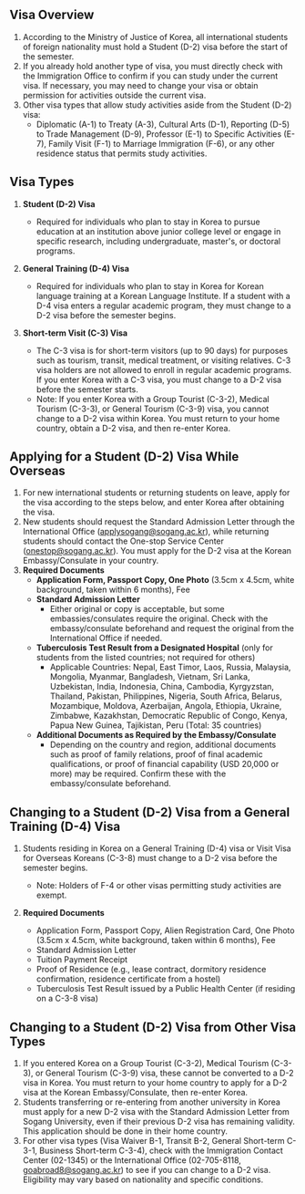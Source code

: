 ## Visa Overview

1. According to the Ministry of Justice of Korea, all international students of foreign nationality must hold a Student (D-2) visa before the start of the semester.
2. If you already hold another type of visa, you must directly check with the Immigration Office to confirm if you can study under the current visa. If necessary, you may need to change your visa or obtain permission for activities outside the current visa.
3. Other visa types that allow study activities aside from the Student (D-2) visa:
   - Diplomatic (A-1) to Treaty (A-3), Cultural Arts (D-1), Reporting (D-5) to Trade Management (D-9), Professor (E-1) to Specific Activities (E-7), Family Visit (F-1) to Marriage Immigration (F-6), or any other residence status that permits study activities.

## Visa Types

1. **Student (D-2) Visa**
   - Required for individuals who plan to stay in Korea to pursue education at an institution above junior college level or engage in specific research, including undergraduate, master's, or doctoral programs.

2. **General Training (D-4) Visa**
   - Required for individuals who plan to stay in Korea for Korean language training at a Korean Language Institute. If a student with a D-4 visa enters a regular academic program, they must change to a D-2 visa before the semester begins.

3. **Short-term Visit (C-3) Visa**
   - The C-3 visa is for short-term visitors (up to 90 days) for purposes such as tourism, transit, medical treatment, or visiting relatives. C-3 visa holders are not allowed to enroll in regular academic programs. If you enter Korea with a C-3 visa, you must change to a D-2 visa before the semester starts.
   - Note: If you enter Korea with a Group Tourist (C-3-2), Medical Tourism (C-3-3), or General Tourism (C-3-9) visa, you cannot change to a D-2 visa within Korea. You must return to your home country, obtain a D-2 visa, and then re-enter Korea.


## Applying for a Student (D-2) Visa While Overseas

1. For new international students or returning students on leave, apply for the visa according to the steps below, and enter Korea after obtaining the visa.
2. New students should request the Standard Admission Letter through the International Office (applysogang@sogang.ac.kr), while returning students should contact the One-stop Service Center (onestop@sogang.ac.kr). You must apply for the D-2 visa at the Korean Embassy/Consulate in your country.
3. **Required Documents**
   - **Application Form, Passport Copy, One Photo** (3.5cm x 4.5cm, white background, taken within 6 months), Fee
   - **Standard Admission Letter**
     - Either original or copy is acceptable, but some embassies/consulates require the original. Check with the embassy/consulate beforehand and request the original from the International Office if needed.
   - **Tuberculosis Test Result from a Designated Hospital** (only for students from the listed countries; not required for others)
     - Applicable Countries: Nepal, East Timor, Laos, Russia, Malaysia, Mongolia, Myanmar, Bangladesh, Vietnam, Sri Lanka, Uzbekistan, India, Indonesia, China, Cambodia, Kyrgyzstan, Thailand, Pakistan, Philippines, Nigeria, South Africa, Belarus, Mozambique, Moldova, Azerbaijan, Angola, Ethiopia, Ukraine, Zimbabwe, Kazakhstan, Democratic Republic of Congo, Kenya, Papua New Guinea, Tajikistan, Peru (Total: 35 countries)
   - **Additional Documents as Required by the Embassy/Consulate**
     - Depending on the country and region, additional documents such as proof of family relations, proof of final academic qualifications, or proof of financial capability (USD 20,000 or more) may be required. Confirm these with the embassy/consulate beforehand.

## Changing to a Student (D-2) Visa from a General Training (D-4) Visa

1. Students residing in Korea on a General Training (D-4) visa or Visit Visa for Overseas Koreans (C-3-8) must change to a D-2 visa before the semester begins.
   - Note: Holders of F-4 or other visas permitting study activities are exempt.

2. **Required Documents**
   - Application Form, Passport Copy, Alien Registration Card, One Photo (3.5cm x 4.5cm, white background, taken within 6 months), Fee
   - Standard Admission Letter
   - Tuition Payment Receipt
   - Proof of Residence (e.g., lease contract, dormitory residence confirmation, residence certificate from a hostel)
   - Tuberculosis Test Result issued by a Public Health Center (if residing on a C-3-8 visa)

## Changing to a Student (D-2) Visa from Other Visa Types

1. If you entered Korea on a Group Tourist (C-3-2), Medical Tourism (C-3-3), or General Tourism (C-3-9) visa, these cannot be converted to a D-2 visa in Korea. You must return to your home country to apply for a D-2 visa at the Korean Embassy/Consulate, then re-enter Korea.
2. Students transferring or re-entering from another university in Korea must apply for a new D-2 visa with the Standard Admission Letter from Sogang University, even if their previous D-2 visa has remaining validity. This application should be done in their home country.
3. For other visa types (Visa Waiver B-1, Transit B-2, General Short-term C-3-1, Business Short-term C-3-4), check with the Immigration Contact Center (02-1345) or the International Office (02-705-8118, goabroad8@sogang.ac.kr) to see if you can change to a D-2 visa. Eligibility may vary based on nationality and specific conditions.
